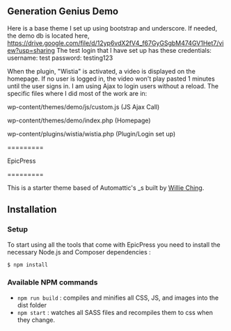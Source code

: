
## Generation Genius Demo

Here is a base theme I set up using bootstrap and underscore.
If needed, the demo db is located here, https://drive.google.com/file/d/12yp6vdX2fV4_f67GyGSgbM474GV1Het7/view?usp=sharing
The test login that I have set up has these credentials:
username: test
password: testing123

When the plugin, "Wistia" is activated, a video is displayed on the homepage. If no user is logged in, the video won't play pasted 1 minutes until the user signs in. I am using Ajax to login users without a reload. The specific files where I did most of the work are in:

wp-content/themes/demo/js/custom.js (JS Ajax Call)

wp-content/themes/demo/index.php (Homepage)

wp-content/plugins/wistia/wistia.php (Plugin/Login set up)


=========

EpicPress

=========

This is a starter theme based of Automattic's _s built by [Willie Ching](http://willieching.com/).

Installation
---------------
### Setup

To start using all the tools that come with EpicPress  you need to install the necessary Node.js and Composer dependencies :

```sh
$ npm install
```
### Available NPM commands

- `npm run build` : compiles and minifies all CSS, JS, and images into the dist folder
- `npm start` : watches all SASS files and recompiles them to css when they change.